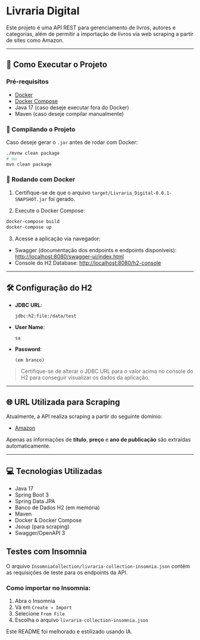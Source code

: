 # Livraria Digital

Este projeto é uma API REST para gerenciamento de livros, autores e categorias, além de permitir a importação de livros via web scraping a partir de sites como Amazon.

---

## 🚀 Como Executar o Projeto

### Pré-requisitos

* [Docker](https://www.docker.com/)
* [Docker Compose](https://docs.docker.com/compose/install/)
* Java 17 (caso deseje executar fora do Docker)
* Maven (caso deseje compilar manualmente)

### 🔧 Compilando o Projeto

Caso deseje gerar o `.jar` antes de rodar com Docker:

```bash
./mvnw clean package
# ou
mvn clean package
```

### 🐳 Rodando com Docker

1. Certifique-se de que o arquivo `target/Livraria_Digital-0.0.1-SNAPSHOT.jar` foi gerado.

2. Execute o Docker Compose:

```bash
docker-compose build
docker-compose up
```

3. Acesse a aplicação via navegador:

* Swagger (documentação dos endpoints e endpoints disponíveis): [http://localhost:8080/swagger-ui/index.html](http://localhost:8080/swagger-ui/index.html)
* Console do H2 Database: [http://localhost:8080/h2-console](http://localhost:8080/h2-console)

---

## 🛠️ Configuração do H2

* **JDBC URL**:

  ```
  jdbc:h2:file:/data/test
  ```
* **User Name**:

  ```
  sa
  ```
* **Password**:

  ```
  (em branco)
  ```

> Certifique-se de alterar o JDBC URL para o valor acima no console do H2 para conseguir visualizar os dados da aplicação.

---

## 🌐 URL Utilizada para Scraping

Atualmente, a API realiza scraping a partir do seguinte domínio:

* [Amazon](https://www.amazon.com.br)

Apenas as informações de **título**, **preço** e **ano de publicação** são extraídas automaticamente.

---

## 💻 Tecnologias Utilizadas

* Java 17
* Spring Boot 3
* Spring Data JPA
* Banco de Dados H2 (em memória)
* Maven
* Docker & Docker Compose
* Jsoup (para scraping)
* Swagger/OpenAPI 3

## Testes com Insomnia

O arquivo `InsomniaCollection/livraria-collection-insomnia.json` contém as requisições de teste para os endpoints da API.

### Como importar no Insomnia:
1. Abra o Insomnia
2. Vá em `Create → Import`
3. Selecione `From File`
4. Escolha o arquivo `livraria-collection-insomnia.json`

Este README foi melhorado e estilizado usando IA.
